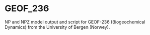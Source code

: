 # GEOF_236
NP and NPZ model output and script for GEOF-236 (Biogeochemical Dynamics) from the University of Bergen (Norwey). 
